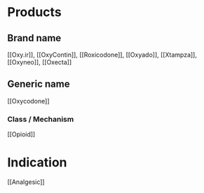 # Products

## Brand name
[[Oxy.ir]], [[OxyContin]], [[Roxicodone]], [[Oxyado]], [[Xtampza]], [[Oxyneo]], [[Oxecta]]

## Generic name
[[Oxycodone]]

### Class / Mechanism
[[Opioid]]

# Indication
[[Analgesic]]